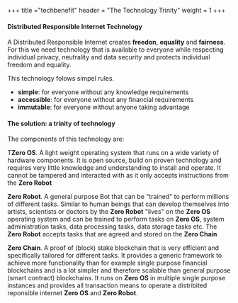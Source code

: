 +++
title ="techbenefit"
header = "The Technology Trinity"
weight = 1
+++



#### Distributed Responsible Internet Technology

A Distributed Responsible Internet creates **freedon**, **equality** and **fairness**.  For this we need technology that is available to everyone while respecting individual privacy, neutrality and data security and protects individual freedom and equality.

This technology folows simpel rules.  
- **simple**: for everyone without any knowledge requirements
- **accessible**: for everyone without any financial requirements
- **immutable**: for everyone without anyone taking advantage

#### The solution: a trinity of technology

The components of this technology are:

T**Zero OS**.  A light weight operating system that runs on a wide variety of hardware components. It is open source, build on proven technology and requires very little knowledge and understanding to install and operate.  It cannot be tampered and interacted with as it only accepts instructions from the **Zero Robot**

**Zero Robot**. A general purpose Bot that can be "trained" to perform millions of different tasks.  Similar to human beings that can develop themselves into artists, scientists or doctors by the **Zero Robot** "lives" on the **Zero OS** operating system and can be trained to perform tasks on **Zero OS**, system administration tasks, data processing tasks, data storage tasks etc.  The **Zero Robot** accepts tasks that are agreed and stored on the **Zero Chain**

**Zero Chain**. A proof of (block) stake blockchain that is very efficient and specifically tailored for different tasks.  It provides a generic framework to achieve more functionality than for example single purpose financial blockchains and is a lot simpler and therefore scalable than general purpose (smart contract) blockchains.  It runs on **Zero OS** in multiple single purpose instances and provides all transaction means to operate a distribited reponsible internet **Zero OS** and **Zero Robot**.
